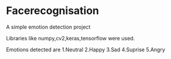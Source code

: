 # Facerecognisation

A simple emotion detection project

Libraries like numpy,cv2,keras,tensorflow were used.

Emotions detected are
1.Neutral
2.Happy
3.Sad
4.Suprise
5.Angry

